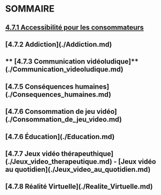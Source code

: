 # **SOMMAIRE**


## **[4.7.1 Accessibilité pour les consommateurs](./Accessibilite_pour_les_consommateurs.md)**

## **[4.7.2 Addiction]**(./Addiction.md)

## ** [4.7.3 Communication vidéoludique]**(./Communication_videoludique.md)

## **[4.7.5 Conséquences humaines]**(./Consequences_humaines.md)

## **[4.7.6 Consommation de jeu vidéo]**(./Consommation_de_jeu_video.md)

## **[4.7.6 Éducation]**(./Education.md)

## **[4.7.7 Jeux vidéo thérapeuthique]**(./Jeux_video_therapeutique.md) - **[Jeux vidéo au quotidien]**(./Jeux_video_au_quotidien.md)

## **[4.7.8 Réalité Virtuelle]**(./Realite_Virtuelle.md)